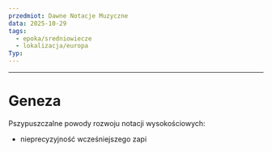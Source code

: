 ```yaml
---
przedmiot: Dawne Notacje Muzyczne
data: 2025-10-29
tags:
  - epoka/sredniowiecze
  - lokalizacja/europa
Typ:
---
```

---
# Geneza
Pszypuszczalne powody rozwoju notacji wysokościowych: 
- nieprecyzyjność wcześniejszego zapi